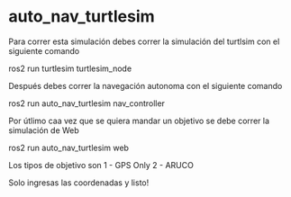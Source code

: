 # auto_nav_turtlesim

Para correr esta simulación debes correr la simulación del turtlsim con el siguiente comando

ros2 run turtlesim turtlesim_node

Después debes correr la navegación autonoma con el siguiente comando

ros2 run auto_nav_turtlesim nav_controller

Por útlimo caa vez que se quiera mandar un objetivo se debe correr la simulación de Web

ros2 run auto_nav_turtlesim web 

Los tipos de objetivo son 
1 - GPS Only
2 - ARUCO

Solo ingresas las coordenadas y listo!